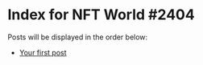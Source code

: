 # Index for NFT World #2404
Posts will be displayed in the order below:

- [Your first post](./001-first.md)

